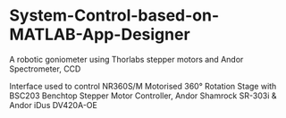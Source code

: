 # System-Control-based-on-MATLAB-App-Designer

A robotic goniometer using Thorlabs stepper motors and Andor Spectrometer, CCD

Interface used to control NR360S/M Motorised 360° Rotation Stage with BSC203 Benchtop Stepper Motor Controller, Andor Shamrock SR-303i & Andor iDus DV420A-OE
